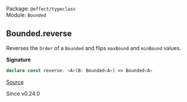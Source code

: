Package: `@effect/typeclass`<br />
Module: `Bounded`<br />

## Bounded.reverse

Reverses the `Order` of a `Bounded` and flips `maxBound` and `minBound` values.

**Signature**

```ts
declare const reverse: <A>(B: Bounded<A>) => Bounded<A>
```

[Source](https://github.com/Effect-TS/effect/tree/main/packages/typeclass/src/Bounded.ts#L69)

Since v0.24.0